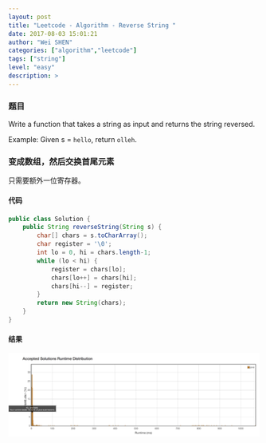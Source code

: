 ```yaml
---
layout: post
title: "Leetcode - Algorithm - Reverse String "
date: 2017-08-03 15:01:21
author: "Wei SHEN"
categories: ["algorithm","leetcode"]
tags: ["string"]
level: "easy"
description: >
---
```


### 题目
Write a function that takes a string as input and returns the string reversed.

Example:
Given s = `hello`, return `olleh`.

### 变成数组，然后交换首尾元素
只需要额外一位寄存器。

#### 代码
```java
public class Solution {
    public String reverseString(String s) {
        char[] chars = s.toCharArray();
        char register = '\0';
        int lo = 0, hi = chars.length-1;
        while (lo < hi) {
            register = chars[lo];
            chars[lo++] = chars[hi];
            chars[hi--] = register;
        }
        return new String(chars);
    }
}
```

#### 结果
![reverse-string-1](/images/leetcode/reverse-string-1.png)
